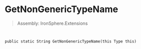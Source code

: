﻿

# GetNonGenericTypeName

> Assembly: IronSphere.Extensions



```


public static String GetNonGenericTypeName(this Type this)
```